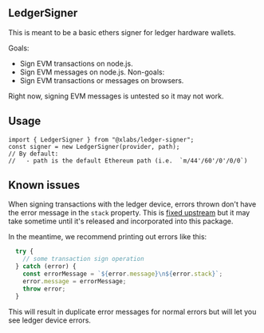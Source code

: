 ## LedgerSigner

This is meant to be a basic ethers signer for ledger hardware wallets.

Goals:
- Sign EVM transactions on node.js.
- Sign EVM messages on node.js.
Non-goals:
- Sign EVM transactions or messages on browsers.

Right now, signing EVM messages is untested so it may not work.

## Usage

```
import { LedgerSigner } from "@xlabs/ledger-signer";
const signer = new LedgerSigner(provider, path);
// By default:
//   - path is the default Ethereum path (i.e.  `m/44'/60'/0'/0/0`)
```

## Known issues

When signing transactions with the ledger device, errors thrown don't have the error message in the `stack` property. This is [fixed upstream](https://github.com/LedgerHQ/ledger-live/pull/3631) but it may take sometime until it's released and incorporated into this package.

In the meantime, we recommend printing out errors like this:
```js
  try {
    // some transaction sign operation
  } catch (error) {
    const errorMessage = `${error.message}\n${error.stack}`;
    error.message = errorMessage;
    throw error;
  }
```

This will result in duplicate error messages for normal errors but will let you see ledger device errors.
